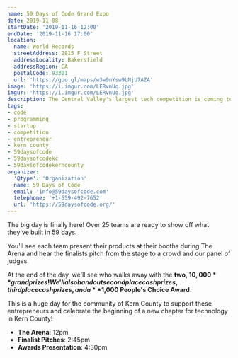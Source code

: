 ```yaml
---
name: 59 Days of Code Grand Expo
date: 2019-11-08
startDate: '2019-11-16 12:00'
endDate: '2019-11-16 17:00'
location:
  name: World Records
  streetAddress: 2815 F Street
  addressLocality: Bakersfield
  addressRegion: CA
  postalCode: 93301
  url: 'https://goo.gl/maps/w3w9nYsw9LNjU7AZA'
image: 'https://i.imgur.com/LERvnUq.jpg'
imgur: 'https://i.imgur.com/LERvnUq.jpg'
description: The Central Valley's largest tech competition is coming to Bakersfield!
tags:
- code
- programming
- startup
- competition
- entrepreneur
- kern county
- 59daysofcode
- 59daysofcodekc
- 59daysofcodekerncounty
organizer:
  '@type': 'Organization'
  name: 59 Days of Code
  email: 'info@59daysofcode.com'
  telephone: '+1-559-492-7652'
  url: 'https://59daysofcode.org/'
---
```

The big day is finally here! Over 25 teams are ready to show off what they've built
in 59 days.

You'll see each team present their products at their booths during The Arena and
hear the finalists pitch from the stage to a crowd and our panel of judges.

At the end of the day, we'll see who walks away with the **two, $10,000** grand prizes!
We'll also hand out second place cash prizes, third place cash prizes, and a **$1,000
People's Choice Award.**

This is a huge day for the community of Kern County to support these entrepreneurs
and celebrate the beginning of a new chapter for technology in Kern County!

- **The Arena**: 12pm
- **Finalist Pitches**: 2:45pm
- **Awards Presentation**: 4:30pm
